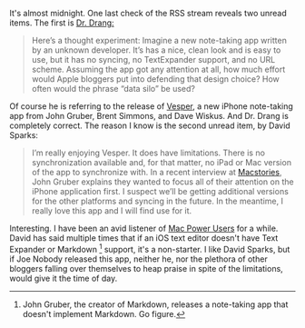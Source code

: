 
It's almost midnight. One last check of the RSS stream reveals two unread items. The first is [Dr. Drang:][1]

>Here’s a thought experiment: Imagine a new note-taking app written by an unknown developer. It’s has a nice, clean look and is easy to use, but it has no syncing, no TextExpander support, and no URL scheme. Assuming the app got any attention at all, how much effort would Apple bloggers put into defending that design choice? How often would the phrase “data silo” be used?

Of course he is referring to the release of [Vesper][2], a new iPhone note-taking app from John Gruber, Brent Simmons, and Dave Wiskus. And Dr. Drang is completely correct. The reason I know is the second unread item, by David Sparks:

>I’m really enjoying Vesper. It does have limitations. There is no synchronization available and, for that matter, no iPad or Mac version of the app to synchronize with. In a recent interview at [Macstories][3], John Gruber explains they wanted to focus all of their attention on the iPhone application first. I suspect we’ll be getting additional versions for the other platforms and syncing in the future. In the meantime, I really love this app and I will find use for it.

Interesting. I have been an avid listener of [Mac Power Users][4] for a while. David has said multiple times that if an iOS text editor doesn't have Text Expander or Markdown [^1] support, it's a non-starter.  I like David Sparks, but if Joe Nobody released this app, neither he, nor the plethora of other bloggers falling over themselves to heap praise in spite of the limitations, would give it the time of day.

[^1]: John Gruber, the creator of Markdown, releases a note-taking app that doesn't implement Markdown. Go figure.
 
[1]: http://www.leancrew.com/all-this/2013/06/form-and-function/
[2]: http://vesperapp.co
[3]: http://www.macstories.net/reviews/vesper-review-collect-your-thoughts/
[4]: http://5by5.tv/mpu